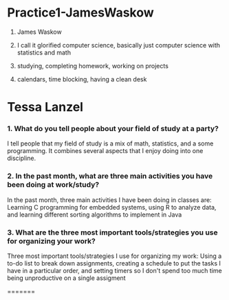 # Practice1-JamesWaskow

1. James Waskow

2. I call it glorified computer science, basically just computer science with statistics and math
3. studying, completing homework, working on projects
4. calendars, time blocking, having a clean desk


# Tessa Lanzel

### 1. What do you tell people about your field of study at a party?
  I tell people that my field of study is a mix of math, statistics, and a some programming. It combines several aspects that I enjoy doing into one discipline. 
  
### 2. In the past month, what are three main activities you have been doing at work/study?
  In the past month, three main activities I have been doing in classes are:
    Learning C programming for embedded systems, using R to analyze data, and learning different sorting algorithms to implement in Java
  
### 3. What are the three most important tools/strategies you use for organizing your work? 
  Three most important tools/strategies I use for organizing my work: 
    Using a to-do list to break down assignments, creating a schedule to put the tasks I have in a particular order, and setting timers so I don't spend too much time       being unproductive on a single assigment

=======
